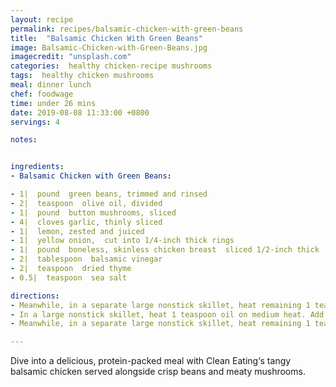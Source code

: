```yaml
---
layout: recipe
permalink: recipes/balsamic-chicken-with-green-beans
title:  "Balsamic Chicken With Green Beans"
image: Balsamic-Chicken-with-Green-Beans.jpg
imagecredit: "unsplash.com"
categories:  healthy chicken-recipe mushrooms
tags:  healthy chicken mushrooms
meal: dinner lunch
chef: foodwage
time: under 26 mins
date: 2019-08-08 11:33:00 +0800
servings: 4

notes:


ingredients:
- Balsamic Chicken with Green Beans:

- 1|  pound  green beans, trimmed and rinsed
- 2|  teaspoon  olive oil, divided
- 1|  pound  button mushrooms, sliced
- 4|  cloves garlic, thinly sliced
- 1|  lemon, zested and juiced
- 1|  yellow onion,  cut into 1/4-inch thick rings
- 1|  pound  boneless, skinless chicken breast  sliced 1/2-inch thick
- 2|  tablespoon  balsamic vinegar
- 2|  teaspoon  dried thyme
- 0.5|  teaspoon  sea salt

directions:
- Meanwhile, in a separate large nonstick skillet, heat remaining 1 teaspoon oil on medium. Add onion and sauté for 5 minutes. Add chicken, vinegar, thyme and salt and cook, stirring often, for 8 minutes, until chicken is cooked through. Remove from heat. Divide chicken and bean mixtures among plates and drizzle chicken with pan juices.
- In a large nonstick skillet, heat 1 teaspoon oil on medium heat. Add mushrooms and sauté, stirring occasionally, for 8 to 10 minutes. Stir in garlic, lemon zest and juice and sauté for 1 minute. Stir in beans and heat through. Remove from heat and cover to keep warm.
- Meanwhile, in a separate large nonstick skillet, heat remaining 1 teaspoon oil on medium. Add onion and sauté for 5 minutes. Add chicken, vinegar, thyme and salt and cook, stirring often, for 8 minutes, until chicken is cooked through. Remove from heat. Divide chicken and bean mixtures among plates and drizzle chicken with pan juices.

---
```


Dive into a delicious, protein-packed meal with Clean Eating‘s tangy balsamic chicken served alongside crisp beans and meaty mushrooms.